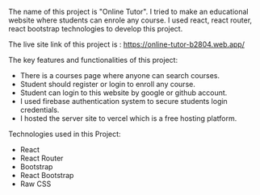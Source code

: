 The name of this project is "Online Tutor". I tried to make an educational website where students can enrole any course. 
I used react, react router, react bootstrap technologies to develop this project.

The live site link of this project is : https://online-tutor-b2804.web.app/

The key features and functionalities of this project:
* There is a courses page where anyone can search courses.
* Student should register or login to enroll any course.
* Student can login to this website by google or github account.
* I used firebase authentication system to secure students login credentials.
* I hosted the server site to vercel which is a free hosting platform.

Technologies used in this Project:
* React
* React Router
* Bootstrap
* React Bootstrap
* Raw CSS

